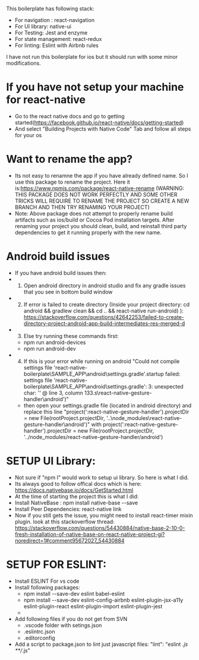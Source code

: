 This boilerplate has following stack:
- For navigation : react-navigation
- For UI library: native-ui
- For Testing: Jest and enzyme
- For state management: react-redux
- For linting: Eslint with Airbnb rules

I have  not run this boilerplate for ios but it should run with some minor modifications. 
# If you have not setup your machine for react-native

- Go to the react native docs and go to getting started(https://facebook.github.io/react-native/docs/getting-started)
- And select "Building Projects with Native Code" Tab and follow all steps for your os

# Want to rename the app?
- Its not easy to renamne the app if you have already defined name. So I use this package to rename the project. Here it is:https://www.npmjs.com/package/react-native-rename (WARNING: THIS PACKAGE DOES NOT WORK PERFECTLY AND SOME OTHER TRICKS WILL REQUIRE TO RENAME THE PROJECT SO CREATE A NEW BRANCH AND THEN TRY RENAMING YOUR PROJECT)
- Note: Above package does not attempt to properly rename build artifacts such as ios/build or Cocoa Pod installation targets. After renaming your project you should clean, build, and reinstall third party dependencies to get it running properly with the new name.


# Android build issues
- If you have android build issues then:
- 1) Open android directory in android studio and fix any gradle issues that you see in bottom build window
- 2) If error is failed to create directory (Inside your project directory: cd android && gradlew clean && cd .. && react-native run-android)
): https://stackoverflow.com/questions/42642253/failed-to-create-directory-project-android-app-build-intermediates-res-merged-d 
- 3) Else try running these commands first:
    - npm run android-devices
    - npm run android-dev
- 4) If this is your error while running on android "Could not compile settings file 'react-native-boilerplate\SAMPLE_APP\android\settings.gradle'.startup failed: settings file 'react-native-boilerplate\SAMPLE_APP\android\settings.gradle': 3: unexpected char: '\' @ line 3, column 133.s\react-native-gesture-handler\android')"
  - then open your settings.gradle file (located in android directory) and replace this line "project(':react-native-gesture-handler').projectDir = new File(rootProject.projectDir, '..\node_modules\react-native-gesture-handler\android')" with project(':react-native-gesture-handler').projectDir = new File(rootProject.projectDir, '../node_modules/react-native-gesture-handler/android')

# SETUP UI Library:
- Not sure if "npm I" would work to setup ui library. So here is what I did. 
- Its always good to follow offical docs which is here: https://docs.nativebase.io/docs/GetStarted.html 
- At the time of starting the project this is what I did:
- Install NativeBase : npm install native-base --save
- Install Peer Dependencies: react-native link
- Now if you still gets the issue, you might need to install react-timer mixin plugin.
 look at this stackoverflow thread: https://stackoverflow.com/questions/54430884/native-base-2-10-0-fresh-installation-of-native-base-on-react-native-project-gi?noredirect=1#comment95672027_54430884

# SETUP FOR ESLINT:
- Install ESLINT For vs code
- Install following packages:
    - npm install --save-dev eslint babel-eslint
    - npm install --save-dev eslint-config-airbnb eslint-plugin-jsx-a11y eslint-plugin-react eslint-plugin-import eslint-plugin-jest
    - 
- Add following files if you do not get from SVN 
    - .vscode folder with setings.json
    - .eslintrc.json
    -  .editorconfig
- Add a script to package.json to lint just javascript files: "lint": "eslint *.js **/*.js"
